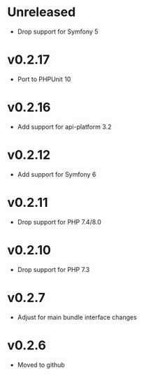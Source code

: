 # Unreleased

* Drop support for Symfony 5

# v0.2.17

* Port to PHPUnit 10

# v0.2.16

* Add support for api-platform 3.2

# v0.2.12

* Add support for Symfony 6

# v0.2.11

* Drop support for PHP 7.4/8.0

# v0.2.10

* Drop support for PHP 7.3

# v0.2.7

* Adjust for main bundle interface changes

# v0.2.6

* Moved to github